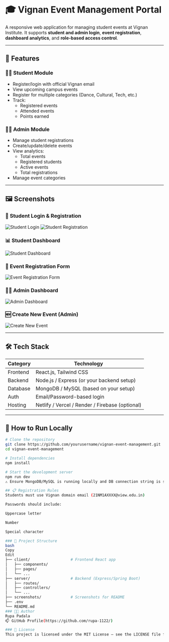 # 🎓 Vignan Event Management Portal

A responsive web application for managing student events at Vignan Institute. It supports **student and admin login**, **event registration**, **dashboard analytics**, and **role-based access control**.

---

## 📌 Features

### 🧑‍🎓 Student Module
- Register/login with official Vignan email
- View upcoming campus events
- Register for multiple categories (Dance, Cultural, Tech, etc.)
- Track:
  - Registered events
  - Attended events
  - Points earned

### 🧑‍💼 Admin Module
- Manage student registrations
- Create/update/delete events
- View analytics:
  - Total events
  - Registered students
  - Active events
  - Total registrations
- Manage event categories

---

## 🖼️ Screenshots

### 🔐 Student Login & Registration
![Student Login](https://raw.githubusercontent.com/rupa-1122/EventManagementSystem/refs/heads/main/img/1.png)
![Student Registration](https://raw.githubusercontent.com/rupa-1122/EventManagementSystem/refs/heads/main/img/2.png)

### 📊 Student Dashboard
![Student Dashboard](https://raw.githubusercontent.com/rupa-1122/EventManagementSystem/refs/heads/main/img/3.png)

### 📝 Event Registration Form
![Event Registration Form](https://raw.githubusercontent.com/rupa-1122/EventManagementSystem/refs/heads/main/img/4.png)

### 🧑‍💼 Admin Dashboard
![Admin Dashboard](https://raw.githubusercontent.com/rupa-1122/EventManagementSystem/refs/heads/main/img/5.png)

### 🆕 Create New Event (Admin)
![Create New Event](https://raw.githubusercontent.com/rupa-1122/EventManagementSystem/refs/heads/main/img/6.png)

---

## 🛠️ Tech Stack

| Category | Technology |
|----------|------------|
| Frontend | React.js, Tailwind CSS |
| Backend  | Node.js / Express (or your backend setup) |
| Database | MongoDB / MySQL (based on your setup) |
| Auth     | Email/Password-based login |
| Hosting  | Netlify / Vercel / Render / Firebase (optional) |

---

## 🏁 How to Run Locally

```bash
# Clone the repository
git clone https://github.com/yourusername/vignan-event-management.git
cd vignan-event-management

# Install dependencies
npm install

# Start the development server
npm run dev
⚠️ Ensure MongoDB/MySQL is running locally and DB connection string is set in .env.

## 📋 Registration Rules
Students must use Vignan domain email (21NM1AXXXX@view.edu.in)

Passwords should include:

Uppercase letter

Number

Special character

### 📂 Project Structure
bash
Copy
Edit
├── client/                  # Frontend React app
│   ├── components/
│   ├── pages/
│   └── ...
├── server/                  # Backend (Express/Spring Boot)
│   ├── routes/
│   ├── controllers/
│   └── ...
├── screenshots/             # Screenshots for README
├── .env
└── README.md
### 👩‍💻 Author
Rupa Padala
📫 GitHub Profile(https://github.com/rupa-1122/)

### 📃 License
This project is licensed under the MIT License – see the LICENSE file for details.
